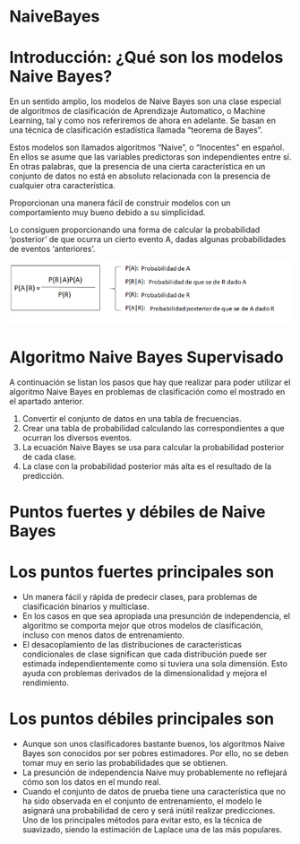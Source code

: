 # NaiveBayes

# Introducción: ¿Qué son los modelos Naive Bayes?

En un sentido amplio, los modelos de Naive Bayes son una clase especial de algoritmos de clasificación de Aprendizaje Automatico, o Machine Learning, tal y como nos referiremos de ahora en adelante. Se basan en una técnica de clasificación estadística llamada “teorema de Bayes”.

Estos modelos son llamados algoritmos “Naive”, o “Inocentes” en español. En ellos se asume que las variables predictoras son independientes entre sí. En otras palabras, que la presencia de una cierta característica en un conjunto de datos no está en absoluto relacionada con la presencia de cualquier otra característica.

Proporcionan una manera fácil de construir modelos con un comportamiento muy bueno debido a su simplicidad.

Lo consiguen proporcionando una forma de calcular la probabilidad ‘posterior’ de que ocurra un cierto evento A, dadas algunas probabilidades de eventos ‘anteriores’.

![one image](https://github.com/rulom24/NaiveBayes/blob/main/Formula.png)

# Algoritmo Naive Bayes Supervisado

A continuación se listan los pasos que hay que realizar para poder utilizar el algoritmo Naive Bayes en problemas de clasificación como el mostrado en el apartado anterior.

1. Convertir el conjunto de datos en una tabla de frecuencias.
2. Crear una tabla de probabilidad calculando las correspondientes a que ocurran los diversos eventos.
3. La ecuación Naive Bayes se usa para calcular la probabilidad posterior de cada clase.
4. La clase con la probabilidad posterior más alta es el resultado de la predicción.

# Puntos fuertes y débiles de Naive Bayes

# Los puntos fuertes principales son

- Un manera fácil y rápida de predecir clases, para problemas de clasificación binarios y multiclase.
- En los casos en que sea apropiada una presunción de independencia, el algoritmo se comporta mejor que otros modelos de clasificación, incluso con menos datos de entrenamiento.
- El desacoplamiento de las distribuciones de características condicionales de clase significan que cada distribución puede ser estimada independientemente como si tuviera una sola dimensión. Esto ayuda con problemas derivados de la dimensionalidad y mejora el rendimiento.

# Los puntos débiles principales son

- Aunque son unos clasificadores bastante buenos, los algoritmos Naive Bayes son conocidos por ser pobres estimadores. Por ello, no se deben tomar muy en serio las probabilidades que se obtienen.
- La presunción de independencia Naive muy probablemente no reflejará cómo son los datos en el mundo real.
- Cuando el conjunto de datos de prueba tiene una característica que no ha sido observada en el conjunto de entrenamiento, el modelo le asignará una probabilidad de cero y será inútil realizar predicciones. Uno de los principales métodos para evitar esto, es la técnica de suavizado, siendo la estimación de Laplace una de las más populares.
